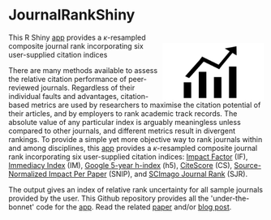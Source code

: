 # JournalRankShiny
<img align="right" src="rank.png" alt="rank" width="200" style="margin-top: 20px">

This R Shiny <a href="https://cjabradshaw.shinyapps.io/JournalRankShiny">app</a> provides a <em>κ</em>-resampled composite journal rank incorporating six user-supplied citation indices

There are many methods available to assess the relative citation performance of peer-reviewed journals. Regardless of their individual faults and advantages, citation-based metrics are used by researchers to maximise the citation potential of their articles, and by employers to rank academic track records. The absolute value of any particular index is arguably meaningless unless compared to other journals, and different metrics result in divergent rankings. To provide a simple yet more objective way to rank journals within and among disciplines, this <a href="https://cjabradshaw.shinyapps.io/JournalRankShiny">app</a> provides a <em>κ</em>-resampled composite journal rank incorporating six user-supplied citation indices: <a href="http://help.incites.clarivate.com/incitesLiveJCR/glossaryAZgroup/g8/4346-TRS.html">Impact Factor</a> (IF), <a href="http://help.incites.clarivate.com/incitesLiveJCR/glossaryAZgroup/g7/7751-TRS.html">Immediacy Index</a> (IM), <a href="https://scholar.google.com/intl/en/scholar/metrics.html#metrics">Google 5-year h-index</a> (h5), <a href="https://service.elsevier.com/app/answers/detail/a_id/30562/supporthub/scopus/">CiteScore</a> (CS), <a href="https://blog.scopus.com/posts/journal-metrics-in-scopus-source-normalized-impact-per-paper-snip">Source-Normalized Impact Per Paper</a> (SNIP), and <a href="https://www.scopusjournals.com/2019/02/scimago-journal-rank.html">SCImago Journal Rank</a> (SJR).

The output gives an index of relative rank uncertainty for all sample journals provided by the user. This Github repository provides all the 'under-the-bonnet' code for the <a href="https://cjabradshaw.shinyapps.io/JournalRankShiny">app<a/>. Read the related <a href="https://journals.plos.org/plosone/article?id=10.1371/journal.pone.0149852">paper</a> and/or <a href="https://conservationbytes.com/2016/02/18/how-to-rank-journals/">blog post</a>.
